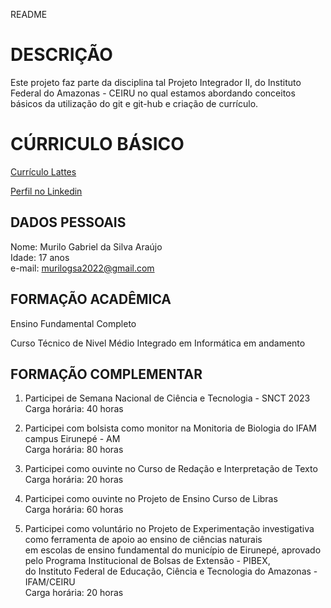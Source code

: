 README

# DESCRIÇÃO

Este projeto faz parte da disciplina tal Projeto Integrador II, do Instituto Federal do Amazonas - CEIRU no qual estamos abordando conceitos básicos da utilização do git e git-hub e criação de currículo.

# CÚRRICULO BÁSICO

[Currículo Lattes](http://lattes.cnpq.br/4472739782535691)

[Perfil no Linkedin](https://www.linkedin.com/in/murilo-gabriel-da-silva-ara%C3%BAjo-a7a8222bb)
## DADOS PESSOAIS

Nome: Murilo Gabriel da Silva Araújo\
Idade: 17 anos\
e-mail: murilogsa2022@gmail.com

## FORMAÇÃO ACADÊMICA

Ensino Fundamental Completo 

Curso Técnico de Nivel Médio Integrado em Informática em andamento 

## FORMAÇÃO COMPLEMENTAR

1. Participei de Semana Nacional de Ciência e Tecnologia - SNCT 2023\
   Carga horária: 40 horas
   

3. Participei com bolsista como monitor na Monitoria de Biologia do IFAM campus Eirunepé - AM\
   Carga horária: 80 horas

4. Participei como ouvinte no Curso de Redação e Interpretação de Texto\
   Carga horária: 20 horas

5. Participei como ouvinte no Projeto de Ensino Curso de Libras\
   Carga horária: 60 horas

6. Participei como voluntário no Projeto de Experimentação investigativa como ferramenta de apoio ao ensino de ciências naturais\
   em escolas de ensino fundamental do município de Eirunepé, aprovado pelo Programa Institucional de Bolsas de Extensão - PIBEX,\
   do Instituto Federal de Educação, Ciência e Tecnologia do Amazonas - IFAM/CEIRU\
   Carga horária: 20 horas




